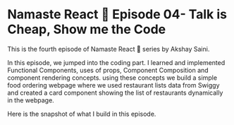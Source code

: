 # Namaste React 🚀 Episode 04- Talk is Cheap, Show me the Code

<p>This is the fourth episode of Namaste React 🚀 series by Akshay Saini.</p>
<p>In this episode, we jumped into the coding part. I learned and implemented Functional Components, uses of props, Component Composition and component rendering concepts. using these concepts we build a simple food ordering webpage where we used restaurant lists data from Swiggy and created a card component showing the list of restaurants dynamically in the webpage.</p>
<p>Here is the snapshot of what I build in this episode.</p>